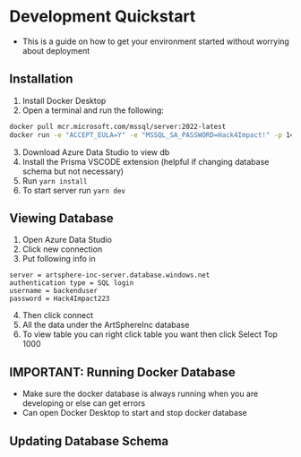 # Development Quickstart

* This is a guide on how to get your environment started without worrying about deployment

## Installation
1. Install Docker Desktop
2. Open a terminal and run the following:
```bash
docker pull mcr.microsoft.com/mssql/server:2022-latest
docker run -e "ACCEPT_EULA=Y" -e "MSSQL_SA_PASSWORD=Hack4Impact!" -p 1433:1433 -d --name sql_server mcr.microsoft.com/mssql/server:2022-latest
```
3. Download Azure Data Studio to view db
4. Install the Prisma VSCODE extension (helpful if changing database schema but not necessary)
5. Run `yarn install`
6. To start server run `yarn dev`

## Viewing Database
1. Open Azure Data Studio
2. Click new connection
3. Put following info in
```
server = artsphere-inc-server.database.windows.net
authentication type = SQL login
username = backenduser
password = Hack4Impact223
```
4. Then click connect
5. All the data under the ArtSphereInc database
6. To view table you can right click table you want then click Select Top 1000

## IMPORTANT: Running Docker Database
* Make sure the docker database is always running when you are developing or else can get errors
* Can open Docker Desktop to start and stop docker database

## Updating Database Schema
